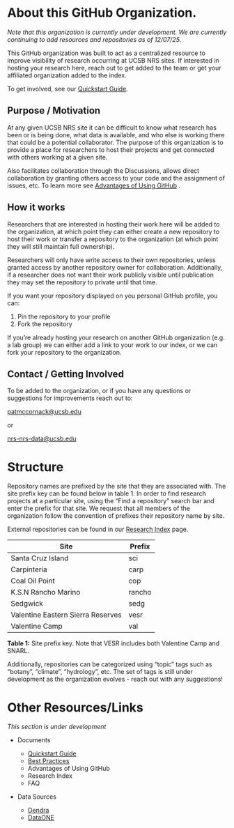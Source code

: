 # About this GitHub Organization. 
*Note that this organization is currently under development. We are currently continuing to add resources and repositories as of 12/07/25.*


This GitHub organization was built to act as a centralized resource to improve visibility of research occurring at UCSB NRS sites. If interested in hosting your research here, reach out to get added to the team or get your affiliated organization added to the index. 

To get involved, see our [Quickstart Guide](https://github.com/UCSB-NRS/resources/blob/main/quickstart.md).

## Purpose / Motivation  
At any given UCSB NRS site it can be difficult to know what research has been or is being done, what data is available, and who else is working there that could be a potential collaborator. The purpose of this organization is to provide a place for researchers to host their projects and get connected with others working at a given site. 

Also facilitates collaboration through the Discussions, allows direct collaboration by granting others access to your code and the assignment of issues, etc. To learn more see [Advantages of Using GitHub](placeholderlink) . 

## How it works

Researchers that are interested in hosting their work here will be added to the organization, at which point they can either create a new repository to host their work or transfer a repository to the organization (at which point they will still maintain full ownership). 

Researchers will only have write access to their own repositories, unless granted access by another repository owner for collaboration. Additionally, if a researcher does not want their work publicly visible until publication they may set the repository to private until that time. 

If you want your repository displayed on you personal GitHub profile, you can:

1. Pin the repository to your profile
2. Fork the repository

If you’re already hosting your research on another GitHub organization (e.g. a lab group) we can either add a link to your work to our index, or we can fork your repository to the organization. 

## Contact / Getting Involved

To be added to the organization, or if you have any questions or suggestions for improvements reach out to: 

patmccornack@ucsb.edu

or

nrs-nrs-data@ucsb.edu

# Structure

Repository names are prefixed by the site that they are associated with. The site prefix key can be found below in table 1. In order to find research projects at a particular site, using the “Find a repository” search bar and enter the prefix for that site. We request that all members of the organization follow the convention of prefixes their repository name by site. 

External repositories can be found in our [Research Index](placeholderlink) page.

|Site | Prefix |
|-----|--------|
|Santa Cruz Island   | sci |
|Carpinteria         | carp |
|Coal Oil Point      | cop |
|K.S.N Rancho Marino | rancho |
|Sedgwick            | sedg    |
|Valentine Eastern Sierra Reserves | vesr |
|Valentine Camp      | val  |

__Table 1:__ Site prefix key. Note that VESR includes both Valentine Camp and SNARL. 

Additionally, repositories can be categorized using “topic” tags such as “botany”, “climate”, “hydrology”, etc. The set of tags is still under development as the organization evolves - reach out with any suggestions!

# Other Resources/Links  
_This section is under development_

- Documents
    - [Quickstart Guide](https://github.com/UCSB-NRS/resources/blob/main/quickstart.md)
    - [Best Practices](https://github.com/UCSB-NRS/resources/blob/main/best-practices.md)
    - Advantages of Using GitHub
    - Research Index
    - FAQ
 
- Data Sources
    - [Dendra](https://dendra.science/)
    - [DataONE](https://www.dataone.org/)
